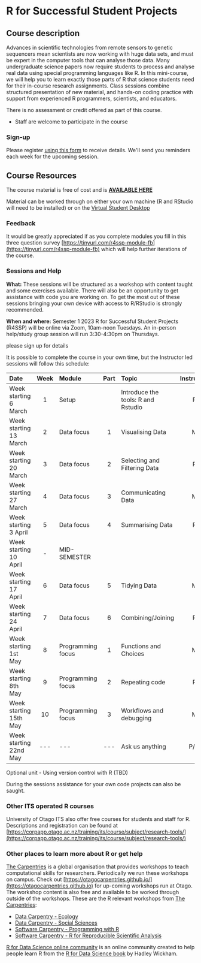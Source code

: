 # R for Successful Student Projects

## Course description

Advances in scientific technologies from remote sensors to genetic sequencers mean scientists are now working with huge data sets, and must be expert in the computer tools that can analyse those data. Many undergraduate science papers now require students to process and analyse real data using special programming languages like R. In this mini-course, we will help you to learn exactly those parts of R that science students need for their in-course research assignments. Class sessions combine structured presentation of new material, and hands-on coding practice with support from experienced R programmers, scientists, and educators.

There is no assessment or credit offered as part of this course.

- Staff are welcome to participate in the course

### Sign-up

Please register [using this form](https://docs.google.com/forms/d/e/1FAIpQLScOCwMa1_pSZPZEJyOZ4Wp8OORPqbd_S_84QPwaHR7urDu2mA/viewform?usp=sf_link) to receive details.
 We'll send you reminders each week for the upcoming session.


## Course Resources

The course material is free of cost and is **[AVAILABLE HERE](https://rtis-training.github.io/2023-s1-r4ssp/index.html)**


<!--
- [Handouts and Exercises](https://drive.google.com/drive/folders/1ttf1s8-vkJNOlHdphfi2zFyMq6gGEvCy?usp=sharing) - licensed under [CC-BY-SA](https://creativecommons.org/licenses/by-sa/4.0/)
- [The R for Data Science online book](https://r4ds.had.co.nz) (main reference text)
- [Tabular data analysis with R and the Tidyverse](https://static-bcrf.biochem.wisc.edu/courses/Tabular-data-analysis-with-R-and-Tidyverse/book/)
-->
Material can be worked through on either your own machine (R and RStudio will need to be installed) or on the [Virtual Student Desktop](https://blogs.otago.ac.nz/studentit/student-desktop/)

### Feedback

It would be greatly appreciated if as you complete modules you fill in this three question survey [https://tinyurl.com/r4ssp-module-fb](https://tinyurl.com/r4ssp-module-fb) which will help further iterations of the course.

### Sessions and Help

**What:** These sessions will be structured as a workshop with content taught and some exercises available. There will also be an opportunity to get assistance with code you are working on. To get the most out of these sessions bringing your own device with access to R/RStudio is strongly recommended.

**When and where:** Semester 1 2023 R for Successful Student Projects (R4SSP) will be online via Zoom, 10am-noon Tuesdays. An in-person help/study group session will run 3:30-4:30pm on Thursdays.

please sign up for details

It is possible to complete the course in your own time, but the Instructor led sessions will follow this schedule:

Date | Week | Module | Part | Topic | Instructor
:--|:-:|:-|:-:|:--|:--:|
Week starting 6 March | 1 | Setup | | Introduce the tools: R and Rstudio | P
Week starting 13 March | 2 | Data focus | 1 | Visualising Data | M
Week starting 20 March | 3 | Data focus | 2 | Selecting and Filtering Data | P
Week starting 27 March | 4 | Data focus | 3 | Communicating Data | M
Week starting 3 April  | 5 | Data focus | 4 | Summarising Data | P
Week starting 10 April | - | MID-SEMESTER | | |
Week starting 17 April | 6 | Data focus | 5 | Tidying Data | M
Week starting 24 April | 7 |Data focus | 6 | Combining/Joining |P
Week starting 1st May | 8 | Programming focus | 1 | Functions and Choices | M
Week starting 8th May | 9 | Programming focus | 2 | Repeating code | P
Week starting 15th May | 10 | Programming focus | 3 | Workflows and debugging | M
Week starting 22nd May | --- | --- | --- | Ask us anything | P/M

Optional unit - Using version control with R (TBD)

During the sessions assistance for your own code projects can also be saught.



### Other ITS operated R courses

University of Otago ITS also offer free courses for students and staff for R. Descriptions and registration can be found at [https://corpapp.otago.ac.nz/training/its/course/subject/research-tools/](https://corpapp.otago.ac.nz/training/its/course/subject/research-tools/)

### Other places to learn more about R or get help

[The Carpentries](https://carpentries.org) is a global organisation that provides workshops to teach computational skills for researchers. Periodically we run these workshops on campus. Check out [https://otagocarpentries.github.io/](https://otagocarpentries.github.io) for up-coming workshops run at Otago. The workshop content is also free and available to be worked through outside of the workshops. These are the R relevant workshops from [The Carpentries](https://carpentries.org):

- [Data Carpentry - Ecology](https://datacarpentry.org/R-ecology-lesson/)
- [Data Carpentry - Social Sciences](https://datacarpentry.org/r-socialsci/)
- [Software Carpentry - Programming with R](http://swcarpentry.github.io/r-novice-inflammation)
- [Software Carpentry - R for Reproducible Scientific Analysis](http://swcarpentry.github.io/r-novice-gapminder)

[R for Data Science online community](https://www.rfordatasci.com) is an online community created to help people learn R from the [R for Data Science book](https://r4ds.had.co.nz) by Hadley Wickham.
